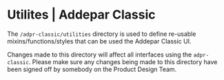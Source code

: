 # Utilites | Addepar Classic

The `/adpr-classic/utilities` directory is used to define re-usable mixins/functions/styles that can be used the Addepar Classic UI.

Changes made to this directory will affect all interfaces using the `adpr-classic`. Please make sure any changes being made to this directory have been signed off by somebody on the Product Design Team.
